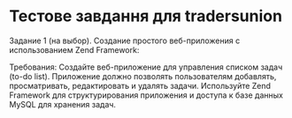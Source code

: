 # Тестове завдання для tradersunion
Задание 1 (на выбор). Создание простого веб-приложения с использованием Zend Framework:

Требования: Создайте веб-приложение для управления списком задач (to-do list). 
Приложение должно позволять пользователям добавлять, просматривать, редактировать и удалять задачи. 
Используйте Zend Framework для структурирования приложения и доступа к базе данных MySQL для хранения задач.